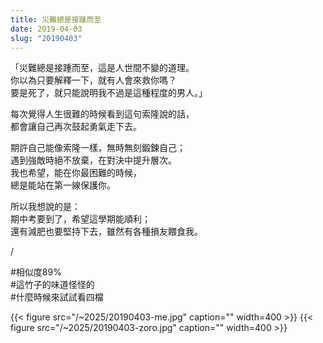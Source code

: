 ```yaml
---
title: 災難總是接踵而至
date: 2019-04-03
slug: "20190403"
---
```


「災難總是接踵而至，這是人世間不變的道理。\
你以為只要解釋一下，就有人會來救你嗎？\
要是死了，就只能說明我不過是這種程度的男人。」

每次覺得人生很難的時候看到這句索隆說的話，\
都會讓自己再次鼓起勇氣走下去。

期許自己能像索隆一樣，無時無刻鍛鍊自己；\
遇到強敵時絕不放棄，在對決中提升層次。\
我也希望，能在你最困難的時候，\
總是能站在第一線保護你。

所以我想說的是：\
期中考要到了，希望這學期能順利；\
還有減肥也要堅持下去，雖然有各種損友餵食我。

/

#相似度89%\
#這竹子的味道怪怪的\
#什麼時候來試試看四檔

{{< figure src="/~2025/20190403-me.jpg" caption="" width=400 >}}
{{< figure src="/~2025/20190403-zoro.jpg" caption="" width=400 >}}

